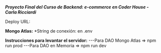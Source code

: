**_Proyecto Final del Curso de Backend: e-commerce en Coder House - Carla Ricciardi_**

Deploy URL:

**Mongo Atlas:**
\*String de conexión: en .env

**Instrucciones para levantar el servidor:**
---Para DAO Mongo Atlas => npm run prod
---Para DAO en Memoria => npm run dev
